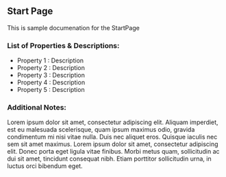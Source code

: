 ## Start Page
This is sample documenation for the StartPage

### List of Properties & Descriptions:

* Property 1 : Description
* Property 2 : Description
* Property 3 : Description
* Property 4 : Description
* Property 5 : Description

### Additional Notes:
Lorem ipsum dolor sit amet, consectetur adipiscing elit. Aliquam imperdiet, est eu malesuada scelerisque, quam ipsum maximus odio, gravida condimentum mi nisi vitae nulla. Duis nec aliquet eros. Quisque iaculis nec sem sit amet maximus. Lorem ipsum dolor sit amet, consectetur adipiscing elit. Donec porta eget ligula vitae finibus. Morbi metus quam, sollicitudin ac dui sit amet, tincidunt consequat nibh. Etiam porttitor sollicitudin urna, in luctus orci bibendum eget.
